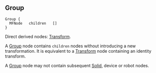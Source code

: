 ## Group

```
Group {
  MFNode   children   []
}
```

Direct derived nodes: [Transform](transform.md#transform).

A [Group](#group) node contains `children` nodes without introducing a new
transformation. It is equivalent to a [Transform](transform.md#transform) node
containing an identity transform.

A [Group](#group) node may not contain subsequent [Solid](solid.md#solid),
device or robot nodes.

